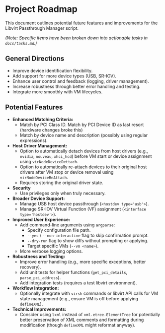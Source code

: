 # Project Roadmap

This document outlines potential future features and improvements for the Libvirt Passthrough Manager script.

_(Note: Specific items have been broken down into actionable tasks in `docs/tasks.md`.)_

## General Directions

-   Improve device identification flexibility.
-   Add support for more device types (USB, SR-IOV).
-   Enhance user control and feedback (logging, driver management).
-   Increase robustness through better error handling and testing.
-   Integrate more smoothly with VM lifecycles.

## Potential Features

-   **Enhanced Matching Criteria:**
    -   Match by PCI Class ID.
        Match by PCI Device ID as last resort (hardware changes broke this)
    -   Match by device name and description (possibly using regular expressions).
-   **Host Driver Management:**
    -   Option to automatically detach devices from host drivers (e.g., `nvidia`, `nouveau`, `xhci_hcd`) before VM start or device assignment using `virNodeDeviceDettach`.
    -   Option to automatically re-attach devices to their original host drivers after VM stop or device removal using `virNodeDeviceReAttach`.
    -   Requires storing the original driver state.
-   **Security**
    -   Use privileges only when truly necessary.
-   **Broader Device Support:**
    -   Manage USB host device passthrough (`<hostdev type='usb'>`).
    -   Manage SR-IOV Virtual Function (VF) assignment (`<interface type='hostdev'>`).
-   **Improved User Experience:**
    -   Add command-line arguments using `argparse`:
        -   Specify configuration file path.
        -   `--yes` / `--non-interactive` flag to skip confirmation prompt.
        -   `--dry-run` flag to show diffs without prompting or applying.
        -   Target specific VMs (`--vm <name>`).
    -   More verbose logging options.
-   **Robustness and Testing:**
    -   Improve error handling (e.g., more specific exceptions, better recovery).
    -   Add unit tests for helper functions (`get_pci_details`, `parse_pci_address`).
    -   Add integration tests (requires a test libvirt environment).
-   **Workflow Integration:**
    -   Optionally integrate with `virsh` commands or libvirt API calls for VM state management (e.g., ensure VM is off before applying `defineXML`).
-   **Technical Improvements:**
    -   Consider using `lxml` instead of `xml.etree.ElementTree` for potentially better preservation of XML comments and formatting during modification (though `defineXML` might reformat anyway). 